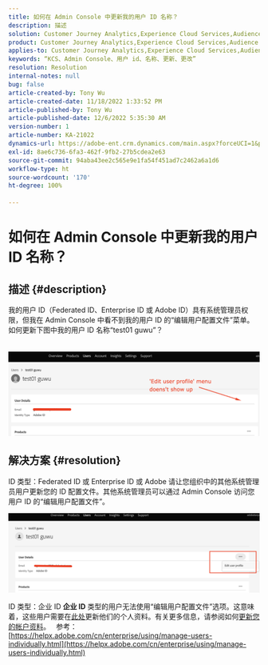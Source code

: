 ```yaml
---
title: 如何在 Admin Console 中更新我的用户 ID 名称？
description: 描述
solution: Customer Journey Analytics,Experience Cloud Services,Audience Manager,Experience Cloud,Analytics,Target,Admin
product: Customer Journey Analytics,Experience Cloud Services,Audience Manager,Experience Cloud,Analytics,Target,Admin
applies-to: Customer Journey Analytics,Experience Cloud Services,Audience Manager,Experience Cloud,Analytics,Target,Admin
keywords: “KCS、Admin Console、用户 id、名称、更新、更改”
resolution: Resolution
internal-notes: null
bug: false
article-created-by: Tony Wu
article-created-date: 11/18/2022 1:33:52 PM
article-published-by: Tony Wu
article-published-date: 12/6/2022 5:35:30 AM
version-number: 1
article-number: KA-21022
dynamics-url: https://adobe-ent.crm.dynamics.com/main.aspx?forceUCI=1&pagetype=entityrecord&etn=knowledgearticle&id=287e17a0-4567-ed11-9561-6045bd006e5a
exl-id: 8ae6c736-6fa3-462f-9fb2-27b5cdea2e63
source-git-commit: 94aba43ee2c565e9e1fa54f451ad7c2462a6a1d6
workflow-type: ht
source-wordcount: '170'
ht-degree: 100%

---
```


# 如何在 Admin Console 中更新我的用户 ID 名称？

## 描述 {#description}

我的用户 ID（Federated ID、Enterprise ID 或 Adobe ID）具有系统管理员权限，但我在 Admin Console 中看不到我的用户 ID 的“编辑用户配置文件”菜单。如何更新下图中我的用户 ID 名称“test01 guwu”？<br><br>
<br>![](assets/___1e4dbfc1-4667-ed11-9561-6045bd006e5a___.png)

## 解决方案 {#resolution}


ID 类型：Federated ID 或 Enterprise ID 或 Adobe
请让您组织中的其他系统管理员用户更新您的 ID 配置文件。其他系统管理员可以通过 Admin Console 访问您用户 ID 的“编辑用户配置文件”。

![](assets/5d528b6b-4667-ed11-9561-6045bd006e5a.png)



ID 类型：企业 ID
<b>企业 ID</b> 类型的用户无法使用“编辑用户配置文件”选项。这意味着，这些用户需要在[此处](https://account.adobe.com/profile)更新他们的个人资料。有关更多信息，请参阅如何[更新您的帐户资料](https://helpx.adobe.com/cn/manage-account/using/edit-adobe-account-personal-profile.html)。
 
参考：
[https://helpx.adobe.com/cn/enterprise/using/manage-users-individually.html](https://helpx.adobe.com/cn/enterprise/using/manage-users-individually.html)
